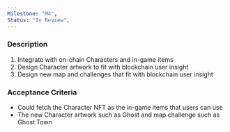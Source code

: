 ```yaml
---
Milestone: "M4",
Status: "In Review",
---
```

<!--lang:en--> 
### Description

1. Integrate with on-chain Characters and in-game items
2. Design Character artwork to fit with blockchain user insight
3. Design new map and challenges that fit with blockchain user insight




### Acceptance Criteria
- Could fetch the Character NFT as the in-game items that users can use
- The new Character artwork such as Ghost and map challenge such as Ghost Town

